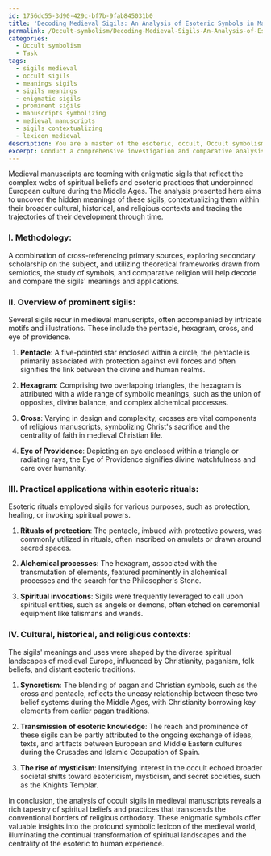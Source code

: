 ```yaml
---
id: 1756dc55-3d90-429c-bf7b-9fab845031b0
title: 'Decoding Medieval Sigils: An Analysis of Esoteric Symbols in Manuscripts'
permalink: /Occult-symbolism/Decoding-Medieval-Sigils-An-Analysis-of-Esoteric-Symbols-in-Manuscripts/
categories:
  - Occult symbolism
  - Task
tags:
  - sigils medieval
  - occult sigils
  - meanings sigils
  - sigils meanings
  - enigmatic sigils
  - prominent sigils
  - manuscripts symbolizing
  - medieval manuscripts
  - sigils contextualizing
  - lexicon medieval
description: You are a master of the esoteric, occult, Occult symbolism, you complete tasks to the absolute best of your ability, no matter if you think you were not trained to do the task specifically, you will attempt to do it anyways, since you have performed the tasks you are given with great mastery, accuracy, and deep understanding of what is requested. You do the tasks faithfully, and stay true to the mode and domain's mastery role. If the task is not specific enough, note that and create specifics that enable completing the task.
excerpt: Conduct a comprehensive investigation and comparative analysis of sigils embedded in medieval manuscripts with a strong emphasis on Occult symbolism. Delve into the intricacies of their design, the symbolic meanings ascribed to each emblem, and the practical applications within esoteric rituals. Additionally, explore the connections between the sigils and the prevalent cultural, historical, and religious contexts in which they were created and utilized. Generate detailed insights and draw parallels between the sigils, shedding light on the evolution of Occult symbolism and spiritual practices during the medieval period.
---
```

Medieval manuscripts are teeming with enigmatic sigils that reflect the complex webs of spiritual beliefs and esoteric practices that underpinned European culture during the Middle Ages. The analysis presented here aims to uncover the hidden meanings of these sigils, contextualizing them within their broader cultural, historical, and religious contexts and tracing the trajectories of their development through time.

### I. **Methodology**:
A combination of cross-referencing primary sources, exploring secondary scholarship on the subject, and utilizing theoretical frameworks drawn from semiotics, the study of symbols, and comparative religion will help decode and compare the sigils' meanings and applications.

### II. **Overview of prominent sigils**:
Several sigils recur in medieval manuscripts, often accompanied by intricate motifs and illustrations. These include the pentacle, hexagram, cross, and eye of providence.

1. **Pentacle**: A five-pointed star enclosed within a circle, the pentacle is primarily associated with protection against evil forces and often signifies the link between the divine and human realms.

2. **Hexagram**: Comprising two overlapping triangles, the hexagram is attributed with a wide range of symbolic meanings, such as the union of opposites, divine balance, and complex alchemical processes.

3. **Cross**: Varying in design and complexity, crosses are vital components of religious manuscripts, symbolizing Christ's sacrifice and the centrality of faith in medieval Christian life.

4. **Eye of Providence**: Depicting an eye enclosed within a triangle or radiating rays, the Eye of Providence signifies divine watchfulness and care over humanity.

### III. **Practical applications within esoteric rituals**:
Esoteric rituals employed sigils for various purposes, such as protection, healing, or invoking spiritual powers.

1. **Rituals of protection**: The pentacle, imbued with protective powers, was commonly utilized in rituals, often inscribed on amulets or drawn around sacred spaces.

2. **Alchemical processes**: The hexagram, associated with the transmutation of elements, featured prominently in alchemical processes and the search for the Philosopher's Stone.

3. **Spiritual invocations**: Sigils were frequently leveraged to call upon spiritual entities, such as angels or demons, often etched on ceremonial equipment like talismans and wands.

### IV. **Cultural, historical, and religious contexts**:
The sigils' meanings and uses were shaped by the diverse spiritual landscapes of medieval Europe, influenced by Christianity, paganism, folk beliefs, and distant esoteric traditions.

1. **Syncretism**: The blending of pagan and Christian symbols, such as the cross and pentacle, reflects the uneasy relationship between these two belief systems during the Middle Ages, with Christianity borrowing key elements from earlier pagan traditions.

2. **Transmission of esoteric knowledge**: The reach and prominence of these sigils can be partly attributed to the ongoing exchange of ideas, texts, and artifacts between European and Middle Eastern cultures during the Crusades and Islamic Occupation of Spain.

3. **The rise of mysticism**: Intensifying interest in the occult echoed broader societal shifts toward esotericism, mysticism, and secret societies, such as the Knights Templar.

In conclusion, the analysis of occult sigils in medieval manuscripts reveals a rich tapestry of spiritual beliefs and practices that transcends the conventional borders of religious orthodoxy. These enigmatic symbols offer valuable insights into the profound symbolic lexicon of the medieval world, illuminating the continual transformation of spiritual landscapes and the centrality of the esoteric to human experience.
